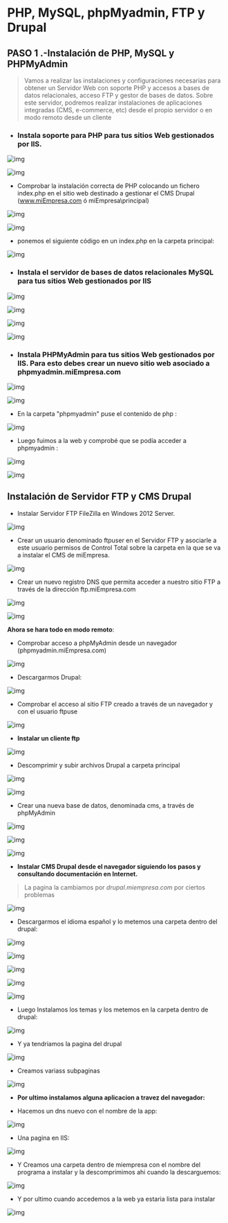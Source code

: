# PHP, MySQL, phpMyadmin, FTP y Drupal

## PASO 1 .-Instalación de PHP, MySQL y PHPMyAdmin  

>Vamos a realizar las instalaciones y configuraciones necesarias para obtener un Servidor Web con
soporte PHP y accesos a bases de datos relacionales, acceso FTP y gestor de bases de datos. Sobre
este servidor, podremos realizar instalaciones de aplicaciones integradas (CMS, e-commerce, etc)
desde el propio servidor o en modo remoto desde un cliente  

* ### Instala soporte para PHP para tus sitios Web gestionados por IIS.   

![img](IMG/001.png)  

![img](IMG/002.png)  
* Comprobar la instalación correcta de PHP colocando un fichero index.php en el sitio web destinado
a gestionar el CMS Drupal (www.miEmpresa.com ó miEmpresa\principal)   

![img](IMG/003.png)   

![img](IMG/005.png)  
* ponemos el siguiente código en un index.php en la carpeta principal:  
  ><?php phpinfo(); ?>  

![img](IMG/004.png)  

* ### Instala el servidor de bases de datos relacionales MySQL para tus sitios Web gestionados por IIS      

![img](IMG/006.png)    

![img](IMG/013.png)    

![img](IMG/014.png)   

![img](IMG/015.png)     

* ### Instala PHPMyAdmin para tus sitios Web gestionados   por   IIS.   Para   esto   debes   crear   un   nuevo   sitio   web   asociado   a phpmyadmin.miEmpresa.com    

![img](IMG/009.png)     

![img](IMG/010.png)   
* En la carpeta "phpmyadmin"  puse el contenido de php :    

![img](IMG/011.png)       

* Luego fuimos a la web y comprobé que se podía acceder a phpmyadmin :  

![img](IMG/012.png)  

![img](IMG/016.png)  


## Instalación de Servidor FTP y CMS Drupal    

* Instalar Servidor FTP FileZilla en Windows 2012 Server.  

![img](IMG/017.png)    

   * Crear un usuario denominado ftpuser en el Servidor FTP y asociarle a este usuario permisos
   de Control Total sobre la carpeta en la que se va a instalar el CMS de miEmpresa.  

![img](IMG/018.png)
  * Crear un nuevo registro DNS que permita acceder a nuestro sitio FTP a través de la dirección
 ftp.miEmpresa.com

![img](IMG/019.png)  

![img](IMG/020.png)  

**Ahora se hara todo en modo remoto**:  

* Comprobar acceso a phpMyAdmin desde un navegador (phpmyadmin.miEmpresa.com)

![img](IMG/021.png)   

* Descargarmos Drupal:  

![img](IMG/022.png)   

* Comprobar el acceso al sitio FTP creado a través de un navegador y con el usuario ftpuse  

![img](IMG/023.png)  

* **Instalar un cliente ftp**   

![img](IMG/024.png)    

* Descomprimir y subir archivos Drupal a carpeta principal  

![img](IMG/027.png)  

![img](IMG/028.png)  

* Crear una nueva base de datos, denominada cms, a través de phpMyAdmin  

![img](IMG/029.png)  

![img](IMG/030.png)    

![img](IMG/031.png)  


* **Instalar  CMS  Drupal  desde  el  navegador  siguiendo  los  pasos  y  consultando  documentación  en Internet.**  
> La pagina la cambiamos por *drupal.miempresa.com* por ciertos problemas

![img](IMG/032drupal.png)  

*  Descargarmos el idioma español y lo metemos una carpeta  dentro del drupal:  

![img](IMG/033.png)  

![img](IMG/034.png)   

![img](IMG/035.png)  

![img](IMG/037.png)  

![img](IMG/038.png)  

* Luego Instalamos los temas y los metemos en la carpeta dentro de drupal:  

![img](IMG/039.png)  

* Y ya tendriamos la pagina del drupal  

![img](IMG/pagdru.png)

* Creamos variass subpaginas    

![img](IMG/040.png)  


* **Por ultimo instalamos alguna aplicacion a travez del navegador:**    

* Hacemos un dns nuevo con el nombre de la app:    

![img](IMG/041.png)
* Una pagina en IIS:  

![img](IMG/042.png)  

* Y Creamos una carpeta dentro de miempresa con el nombre del programa a instalar y la descomprimimos ahi cuando la descarguemos:    

![img](IMG/042.1.png)

* Y por ultimo cuando accedemos a la web ya estaria lista para instalar  

![img](IMG/043.png)
